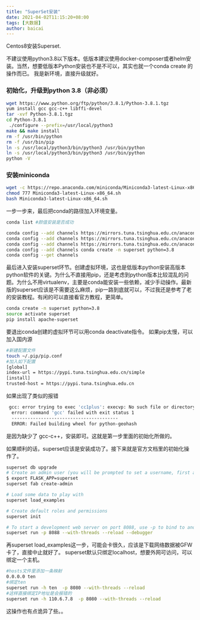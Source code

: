 ```yaml
---
title: "SuperSet安装"
date: 2021-04-02T11:15:20+08:00
tags: [大数据]
author: baicai
---
```

Centos8安装Superset.

不建议使用python3.8以下版本。低版本建议使用docker-composer或者helm安装。当然，想要低版本Python安装也不是不可以，其实也就一个conda create 的操作而已。
我是新环境，直接升级就好。
### 初始化，升级到python 3.8（非必须）
```bash
wget https://www.python.org/ftp/python/3.8.1/Python-3.8.1.tgz
yum install gcc gcc-c++ libffi-devel
tar -xvf Python-3.8.1.tgz
cd Python-3.8.1
 ./configure --prefix=/usr/local/python3
make && make install
rm -f /usr/bin/python
rm -f /usr/bin/pip
ln -s /usr/local/python3/bin/python3 /usr/bin/python
ln -s /usr/local/python3/bin/python3 /usr/bin/python
python -V
```
### 安装miniconda

```bash
wget -c https://repo.anaconda.com/miniconda/Miniconda3-latest-Linux-x86_64.sh
chmod 777 Miniconda3-latest-Linux-x86_64.sh
bash Miniconda3-latest-Linux-x86_64.sh
```
一步一步来，最后把conda的路径加入环境变量。

```bash
conda list #颜值安装是否成功

conda config --add channels https://mirrors.tuna.tsinghua.edu.cn/anaconda/pkgs/free/
conda config --add channels https://mirrors.tuna.tsinghua.edu.cn/anaconda/pkgs/main/
conda config --add channels https://mirrors.tuna.tsinghua.edu.cn/anaconda/cloud/conda-forge/
conda config --add channels conda create -n superset python=3.8
conda config --get channels
```
最后进入安装superset环节。创建虚拟环境，这也是低版本python安装高版本python软件的关键。为什么不直接用pip，还是考虑到python版本比较混乱的问题。为什么不用virtualenv，主要是conda能安装一些依赖，减少手动操作。最新版的superset应该是不需要这么麻烦，pip一路到底就可以，不过我还是参考了老的安装教程。有闲的可以直接看官方教程，更简单。

```bash
conda create -n superset python=3.8
source activate superset
pip install apache-superset
```
要退出conda创建的虚拟环节可以用conda deactivate指令。
如果pip太慢，可以加入国内源
```bash
#新建配置文件
touch ~/.pip/pip.conf
#加入如下配置
[global]
index-url = https://pypi.tuna.tsinghua.edu.cn/simple
[install]
trusted-host = https://pypi.tuna.tsinghua.edu.cn

```
如果出现了类似的报错 
```bash
 gcc: error trying to exec 'cc1plus': execvp: No such file or directory
  error: command 'gcc' failed with exit status 1
  ----------------------------------------
  ERROR: Failed building wheel for python-geohash

```
是因为缺少了 gcc-c++，安装即可。这就是第一步里面的初始化所做的。

如果顺利的话，superset应该是安装成功了。接下来就是官方文档里的初始化操作了。

```bash
superset db upgrade
# Create an admin user (you will be prompted to set a username, first and last name before setting a password)
$ export FLASK_APP=superset
superset fab create-admin

# Load some data to play with
superset load_examples

# Create default roles and permissions
superset init

# To start a development web server on port 8088, use -p to bind to another port
superset run -p 8088 --with-threads --reload --debugger
```
再superset load_examples这一步，可能会卡很久，应该是下载网络数据被GFW卡了，直接中止就好了。
superset默认只绑定localhost，想要外网可访问，可以绑定一个主机。

```bash
#hosts文件里添加一条映射
0.0.0.0 ten
#绑定ten
superset run -h ten  -p 8080 --with-threads --reload
#这样直接绑定IP地址是会报错的
superset run -h 110.6.7.8  -p 8080 --with-threads --reload
```
这操作也有点诡异了些。。
